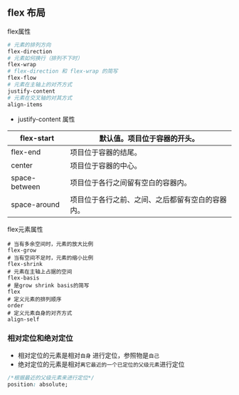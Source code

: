 ## flex 布局

flex属性

``` powershell
# 元素的排列方向
flex-direction
# 元素如何换行（排列不下时）
flex-wrap
# flex-direction 和 flex-wrap 的简写
flex-flow 
# 元素在主轴上的对齐方式
justify-content 
# 元素在交叉轴的对其方式
align-items
```

- justify-content 属性

| flex-start    | 默认值。项目位于容器的开头。           |
| ------------- | ------------------------ |
| flex-end      | 项目位于容器的结尾。               |
| center        | 项目位于容器的中心。               |
| space-between | 项目位于各行之间留有空白的容器内。        |
| space-around  | 项目位于各行之前、之间、之后都留有空白的容器内。 |

flex元素属性

``` shell
# 当有多余空间时，元素的放大比例
flex-grow 
# 当有空间不足时，元素的缩小比例
flex-shrink
# 元素在主轴上占据的空间
flex-basis
# 是grow shrink basis的简写
flex
# 定义元素的排列顺序
order
# 定义元素自身的对齐方式
align-self
```

### 相对定位和绝对定位

- 相对定位的元素是相对`自身` 进行定位，参照物是`自己`
- 绝对定位的元素是相对`离它最近的一个已定位的父级元素`进行定位


``` css
/*根据最近的父级元素来进行定位*/
position: absolute; 
```




















